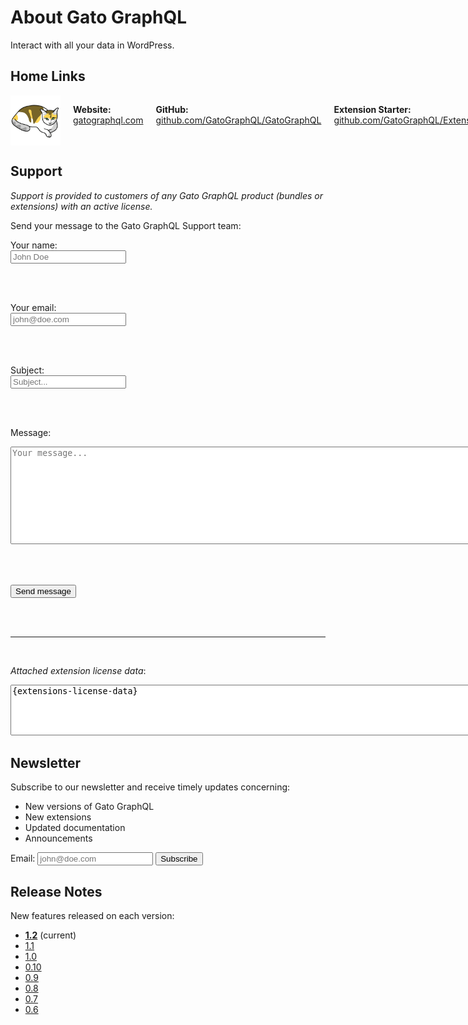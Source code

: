 # About Gato GraphQL

Interact with all your data in WordPress.

## Home Links

<div style="display: flex; gap: 10px; margin-top: 10px;">

<img src="../../../assets/img/logos/GatoGraphQL-logo-suki.png" style="height: 80px;">

<p markdown=1>

**Website:** [gatographql.com](https://gatographql.com)

<br/>

**GitHub:** [github.com/GatoGraphQL/GatoGraphQL](https://github.com/GatoGraphQL/GatoGraphQL)

<br/>

**Extension Starter:** [github.com/GatoGraphQL/ExtensionStarter](https://github.com/GatoGraphQL/ExtensionStarter)

</p>

</div>

## Support

<div class="hide-for-customers" markdown=1>

_Support is provided to customers of any Gato GraphQL product (bundles or extensions) with an active license._

</div>

<div class="show-for-customers" markdown=1>

Send your message to the Gato GraphQL Support team:

<form action="https://gatographql.com/support/success" method="POST" name="support" target="_blank">
  <input type="hidden" name="form-name" value="support" />

  <label for="field-name">Your name:</label>
  <br/>
  <input
    type="text"
    name="name"
    id="field-name"
    required=""
    aria-required="true"
    placeholder="John Doe"
    autocomplete="name"
    autocorrect="off"
    autocapitalize="none"
  />

  <br/><br/>

  <label for="field-email">Your email:</label>
  <br/>
  <input
    type="email"
    name="email"
    id="field-email"
    required=""
    aria-required="true"
    placeholder="john@doe.com"
    autocomplete="email"
  />

  <br/><br/>

  <label for="field-subject">Subject:</label>
  <br/>
  <input
    type="text"
    name="subject"
    id="field-subject"
    required=""
    aria-required="true"
    placeholder="Subject..."
    autocorrect="off"
    autocapitalize="none"
    spellcheck="true"
    data-remove-prefix="true"
  />

  <br/><br/>

  <label for="field-message">Message:</label>
  <br/>
  <textarea
    id="field-message"
    name="message"
    rows="10"
    cols="100"
    placeholder="Your message..."
    required=""
    aria-required="true"
    spellcheck="true"
    autocapitalize="sentences"
  ></textarea>
  
  <br/><br/>

  <button type="submit" class="button">
    Send message
  </button>

  <br/><br/><hr/><br/>

  <label for="field-domain"><em>Attached extension license data</em>:</label>
  <br/>
  <textarea
    id="field-extensions-license-data"
    name="extensions-license-data"
    rows="5"
    cols="100"
    required=""
    aria-required="true"
    readonly
  >{extensions-license-data}</textarea>
</form>

</div>

## Newsletter

Subscribe to our newsletter and receive timely updates concerning:

- New versions of Gato GraphQL
- New extensions
- Updated documentation
- Announcements

<form action="https://shop.gatographql.com/email-subscribe/external" method="POST" target="_blank">
  <label for="field-email">Email:</label>
  <input type="email" name="email" id="field-email" required="" aria-required="true" placeholder="john@doe.com" autocomplete="email">
  <button type="submit" class="button">Subscribe</button>
</form>

## Release Notes

New features released on each version:

- **[1.2](../../release-notes/1.2/en.md)** (current)
- [1.1](../../release-notes/1.1/en.md)
- [1.0](../../release-notes/1.0/en.md)
- [0.10](../../release-notes/0.10/en.md)
- [0.9](../../release-notes/0.9/en.md)
- [0.8](../../release-notes/0.8/en.md)
- [0.7](../../release-notes/0.7/en.md)
- [0.6](../../release-notes/0.6/en.md)

